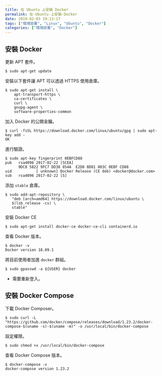 ```yaml
---
title: 在 Ubuntu 上安裝 Docker
permalink: 在-Ubuntu-上安裝-Docker
date: 2019-02-03 19:13:17
tags: ["環境部署", "Linux", "Ubuntu", "Docker"]
categories: ["環境部署", "Docker"]
---
```


## 安裝 Docker
更新 APT 套件。
```
$ sudo apt-get update
```

安裝以下套件讓 APT 可以透過 HTTPS 使用倉庫。
```
$ sudo apt-get install \
    apt-transport-https \
    ca-certificates \
    curl \
    gnupg-agent \
    software-properties-common
```

加入 Docker 的公開金鑰。
```
$ curl -fsSL https://download.docker.com/linux/ubuntu/gpg | sudo apt-key add -
OK
```

進行驗證。
```
$ sudo apt-key fingerprint 0EBFCD88
pub   rsa4096 2017-02-22 [SCEA]
      9DC8 5822 9FC7 DD38 854A  E2D8 8D81 803C 0EBF CD88
uid           [ unknown] Docker Release (CE deb) <docker@docker.com>
sub   rsa4096 2017-02-22 [S]
```

添加 `stable` 倉庫。
```
$ sudo add-apt-repository \
   "deb [arch=amd64] https://download.docker.com/linux/ubuntu \
   $(lsb_release -cs) \
   stable"
```

安裝 Docker CE
```
$ sudo apt-get install docker-ce docker-ce-cli containerd.io
```

查看 Docker 版本。
```
$ docker -v
Docker version 18.09.1
```

將目前使用者加進 `docker` 群組。
```
$ sudo gpasswd -a ${USER} docker
```
- 需要重新登入。

## 安裝 Docker Compose
下載 Docker Composer。
```
$ sudo curl -L "https://github.com/docker/compose/releases/download/1.23.2/docker-compose-$(uname -s)-$(uname -m)" -o /usr/local/bin/docker-compose
```

設定權限。
```
$ sudo chmod +x /usr/local/bin/docker-compose
```

查看 Docker Compose 版本。
```
$ docker-compose -v
docker-compose version 1.23.2
```
